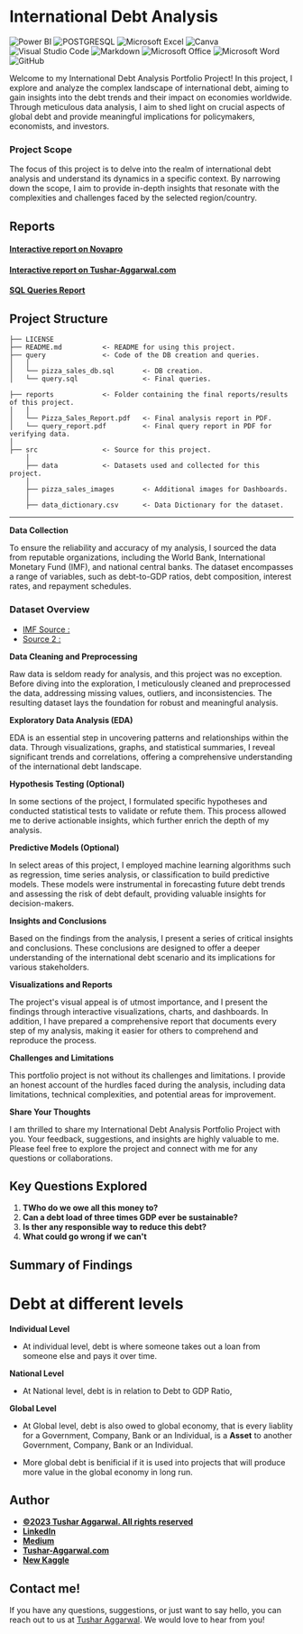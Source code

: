 # International Debt Analysis
![Power BI](https://img.shields.io/badge/power_bi-F2C811?style=for-the-badge&logo=powerbi&logoColor=black)
![POSTGRESQL](https://img.shields.io/badge/PostgreSQL-4169E1.svg?style=for-the-badge&logo=PostgreSQL&logoColor=white)
![Microsoft Excel](https://img.shields.io/badge/Microsoft_Excel-217346?style=for-the-badge&logo=microsoft-excel&logoColor=white)
![Canva](https://img.shields.io/badge/Canva-%2300C4CC.svg?style=for-the-badge&logo=Canva&logoColor=white)
![Visual Studio Code](https://img.shields.io/badge/Visual%20Studio%20Code-0078d7.svg?style=for-the-badge&logo=visual-studio-code&logoColor=white)
![Markdown](https://img.shields.io/badge/markdown-%23000000.svg?style=for-the-badge&logo=markdown&logoColor=white)
![Microsoft Office](https://img.shields.io/badge/Microsoft_Office-D83B01?style=for-the-badge&logo=microsoft-office&logoColor=white)
![Microsoft Word](https://img.shields.io/badge/Microsoft_Word-2B579A?style=for-the-badge&logo=microsoft-word&logoColor=white)
![GitHub](https://img.shields.io/badge/github-%23121011.svg?style=for-the-badge&logo=github&logoColor=white)


Welcome to my International Debt Analysis Portfolio Project! In this project, I explore and analyze the complex landscape of international debt, aiming to gain insights into the debt trends and their impact on economies worldwide. Through meticulous data analysis, I aim to shed light on crucial aspects of global debt and provide meaningful implications for policymakers, economists, and investors.

### **Project Scope**

The focus of this project is to delve into the realm of international debt analysis and understand its dynamics in a specific context. By narrowing down the scope, I aim to provide in-depth insights that resonate with the complexities and challenges faced by the selected region/country.

## **Reports**
#### [Interactive report on Novapro]()
#### [Interactive report on Tushar-Aggarwal.com]()
#### [SQL Queries Report]()

## Project Structure

    ├── LICENSE
    ├── README.md          <- README for using this project.
    ├── query              <- Code of the DB creation and queries.
    │   │
    │   └── pizza_sales_db.sql       <- DB creation.
    │   └── query.sql                <- Final queries.

    ├── reports            <- Folder containing the final reports/results of this project.
    │   │
    │   └── Pizza_Sales_Report.pdf   <- Final analysis report in PDF.
    │   └── query_report.pdf         <- Final query report in PDF for verifying data.
    │   
    ├── src                <- Source for this project.
        │
        ├── data           <- Datasets used and collected for this project.
        │   
        ├── pizza_sales_images       <- Additional images for Dashboards.
        │
        ├── data_dictionary.csv      <- Data Dictionary for the dataset.

  
--------

**Data Collection**

To ensure the reliability and accuracy of my analysis, I sourced the data from reputable organizations, including the World Bank, International Monetary Fund (IMF), and national central banks. The dataset encompasses a range of variables, such as debt-to-GDP ratios, debt composition, interest rates, and repayment schedules.

### Dataset Overview
- [IMF Source :](https://www.imf.org/external/datamapper/datasets/GDD)
- [Source 2 :](https://www.imf.org/external/datamapper/datasets/GDD)


**Data Cleaning and Preprocessing**

Raw data is seldom ready for analysis, and this project was no exception. Before diving into the exploration, I meticulously cleaned and preprocessed the data, addressing missing values, outliers, and inconsistencies. The resulting dataset lays the foundation for robust and meaningful analysis.

**Exploratory Data Analysis (EDA)**

EDA is an essential step in uncovering patterns and relationships within the data. Through visualizations, graphs, and statistical summaries, I reveal significant trends and correlations, offering a comprehensive understanding of the international debt landscape.

**Hypothesis Testing (Optional)**

In some sections of the project, I formulated specific hypotheses and conducted statistical tests to validate or refute them. This process allowed me to derive actionable insights, which further enrich the depth of my analysis.

**Predictive Models (Optional)**

In select areas of this project, I employed machine learning algorithms such as regression, time series analysis, or classification to build predictive models. These models were instrumental in forecasting future debt trends and assessing the risk of debt default, providing valuable insights for decision-makers.

**Insights and Conclusions**

Based on the findings from the analysis, I present a series of critical insights and conclusions. These conclusions are designed to offer a deeper understanding of the international debt scenario and its implications for various stakeholders.

**Visualizations and Reports**

The project's visual appeal is of utmost importance, and I present the findings through interactive visualizations, charts, and dashboards. In addition, I have prepared a comprehensive report that documents every step of my analysis, making it easier for others to comprehend and reproduce the process.

**Challenges and Limitations**

This portfolio project is not without its challenges and limitations. I provide an honest account of the hurdles faced during the analysis, including data limitations, technical complexities, and potential areas for improvement.

**Share Your Thoughts**

I am thrilled to share my International Debt Analysis Portfolio Project with you. Your feedback, suggestions, and insights are highly valuable to me. Please feel free to explore the project and connect with me for any questions or collaborations.



## Key Questions Explored

1. **TWho do we owe all this money to?**
2. **Can a debt load of three times GDP ever be sustainable?**
3. **Is ther any responsible way to reduce this debt?**
4. **What could go wrong if we can't**



## Summary of Findings
# Debt at different levels

**Individual Level**
- At individual level, debt is where someone takes out a loan from someone else and pays it over time.


**National Level**
- At National level, debt is in relation to Debt to GDP Ratio, 


**Global Level**
- At Global level, debt is also owed to global economy, that is every liablity for a Government, Company, Bank or an Individual, is a **Asset** to another Government, Company, Bank or an Individual.

- More global debt is benificial if it is used into projects that will produce more value in the global economy in long run.


## Author
- <ins><b>©2023 Tushar Aggarwal. All rights reserved</b></ins>
- <b>[LinkedIn](https://www.linkedin.com/in/tusharaggarwalinseec/)</b>
- <b>[Medium](https://medium.com/@tushar_aggarwal)</b> 
- <b>[Tushar-Aggarwal.com](https://www.tushar-aggarwal.com/)</b>
- <b>[New Kaggle](https://www.kaggle.com/tagg27)</b> 

## Contact me!
If you have any questions, suggestions, or just want to say hello, you can reach out to us at [Tushar Aggarwal](mailto:info@tushar-aggarwal.com). We would love to hear from you!
